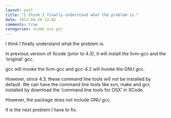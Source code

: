 ```yaml
---
layout: post
title: "I think I finally understand what the problem is."
date: 2012-04-26 22:02
comments: true
categories: xcode osx gcc
---
```


I think I finally understand what the problem is. 


In previous version of Xcode (prior to 4.3), it will install the llvm-gcc and the ‘original’ gcc.


gcc will invoke the llvm-gcc and gcc-4.2 will invoke the GNU gcc.


However, since 4.3, these command line tools will not be installed by default. We can have the command line tools like svn, make and gcc installed by download the ‘command line tools for OSX’ in XCode.


However, the package does not include GNU gcc. 


It is the next problem I have to fix.

